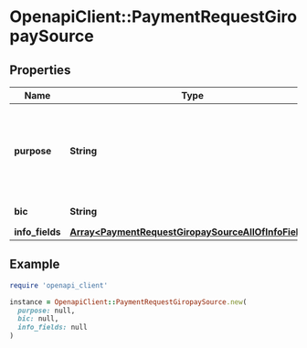 # OpenapiClient::PaymentRequestGiropaySource

## Properties

| Name | Type | Description | Notes |
| ---- | ---- | ----------- | ----- |
| **purpose** | **String** | Purpose of the payment as appearing on customer&#39;s bank statement. |  |
| **bic** | **String** | BIC (8 or 11-digits) | [optional] |
| **info_fields** | [**Array&lt;PaymentRequestGiropaySourceAllOfInfoFields&gt;**](PaymentRequestGiropaySourceAllOfInfoFields.md) |  | [optional] |

## Example

```ruby
require 'openapi_client'

instance = OpenapiClient::PaymentRequestGiropaySource.new(
  purpose: null,
  bic: null,
  info_fields: null
)
```

